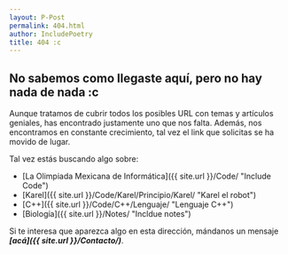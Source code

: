 ```yaml
---
layout: P-Post
permalink: 404.html
author: IncludePoetry
title: 404 :c
---
```


## No sabemos como llegaste aquí, pero no hay nada de nada :c 

Aunque tratamos de cubrir todos los posibles URL con temas y artículos geniales, has encontrado justamente uno que nos falta. Además, nos encontramos en constante crecimiento, tal vez el link que solicitas se ha movido de lugar.

Tal vez estás buscando algo sobre:

- [La Olimpiada Mexicana de Informática]({{ site.url }}/Code/ "Include Code")
- [Karel]({{ site.url }}/Code/Karel/Principio/Karel/ "Karel el robot")
- [C++]({{ site.url }}/Code/C++/Lenguaje/ "Lenguaje C++")
- [Biología]({{ site.url }}/Notes/ "Incldue notes")

Si te interesa que aparezca algo en esta dirección, mándanos un mensaje ***[acá]({{ site.url }}/Contacto/)***.
